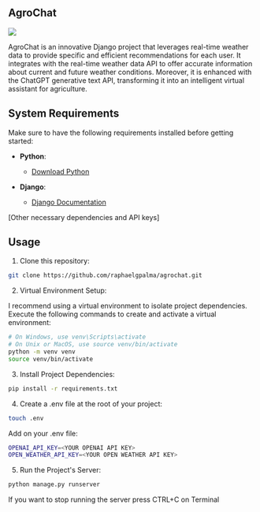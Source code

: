 ## AgroChat 

![](https://github.com/raphaelgpalma/agrochat/blob/main/static/output.png)

AgroChat is an innovative Django project that leverages real-time weather data to provide specific and efficient recommendations for each user. It integrates with the real-time weather data API to offer accurate information about current and future weather conditions. Moreover, it is enhanced with the ChatGPT generative text API, transforming it into an intelligent virtual assistant for agriculture.

## System Requirements

Make sure to have the following requirements installed before getting started:

- **Python**: 
  - [Download Python](https://www.python.org/downloads/)

- **Django**: 
  - [Django Documentation](https://docs.djangoproject.com/en/3.0/)

[Other necessary dependencies and API keys]

## Usage

1. Clone this repository:

```bash
git clone https://github.com/raphaelgpalma/agrochat.git
```

2. Virtual Environment Setup:

I recommend using a virtual environment to isolate project dependencies. Execute the following commands to create and activate a virtual environment:

```bash
# On Windows, use venv\Scripts\activate
# On Unix or MacOS, use source venv/bin/activate
python -m venv venv
source venv/bin/activate
```
3. Install Project Dependencies:

```bash
pip install -r requirements.txt
```

4. Create a .env file at the root of your project:

  ```bash
  touch .env
  ```

  Add on your .env file:

  ```bash
  OPENAI_API_KEY=<YOUR OPENAI API KEY>
  OPEN_WEATHER_API_KEY=<YOUR OPEN WEATHER API KEY>
  ```

5. Run the Project's Server:

```bash
python manage.py runserver
```
If you want to stop running the server press CTRL+C on Terminal



   
